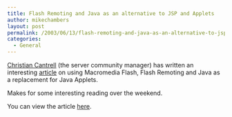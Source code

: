 ```yaml
---
title: Flash Remoting and Java as an alternative to JSP and Applets
author: mikechambers
layout: post
permalink: /2003/06/13/flash-remoting-and-java-as-an-alternative-to-jsp-and-applets/
categories:
  - General
---
```



[Christian Cantrell][1] (the server community manager) has written an interesting [article][2] on using Macromedia Flash, Flash Remoting and Java as a replacement for Java Applets.

Makes for some interesting reading over the weekend.

You can view the article [here][2].

 [1]: http://www.macromedia.com/go/cantrell
 [2]: http://www.macromedia.com/devnet/mx/flashremoting/articles/fr_java.html